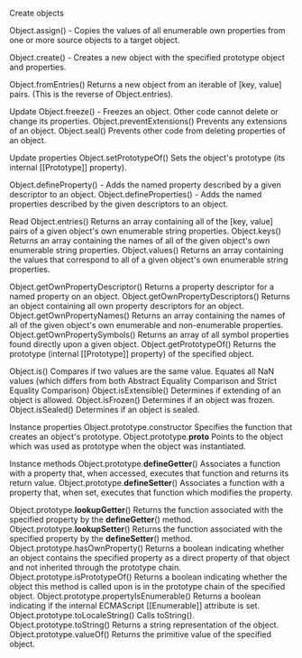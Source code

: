 Create objects

Object.assign()  - Copies the values of all enumerable own properties from one or more source objects to a target object.

Object.create() - Creates a new object with the specified prototype object and properties.

Object.fromEntries()   Returns a new object from an iterable of [key, value] pairs. (This is the reverse of Object.entries).

Update
Object.freeze() - Freezes an object. Other code cannot delete or change its properties.
Object.preventExtensions()   Prevents any extensions of an object.
Object.seal()    Prevents other code from deleting properties of an object.

  Update properties
  Object.setPrototypeOf()     Sets the object's prototype (its internal [[Prototype]] property).
  
  Object.defineProperty() - Adds the named property described by a given descriptor to an object.
  Object.defineProperties() -  Adds the named properties described by the given descriptors to an object.

Read
Object.entries()   Returns an array containing all of the [key, value] pairs of a given object's own enumerable string properties.
Object.keys()         Returns an array containing the names of all of the given object's own enumerable string properties.
Object.values()   Returns an array containing the values that correspond to all of a given object's own enumerable string properties.

Object.getOwnPropertyDescriptor()    Returns a property descriptor for a named property on an object.
Object.getOwnPropertyDescriptors()   Returns an object containing all own property descriptors for an object.
Object.getOwnPropertyNames()   Returns an array containing the names of all of the given object's own enumerable and non-enumerable properties.
Object.getOwnPropertySymbols()    Returns an array of all symbol properties found directly upon a given object.
Object.getPrototypeOf()    Returns the prototype (internal [[Prototype]] property) of the specified object.


Object.is()    Compares if two values are the same value. Equates all NaN values (which differs from both Abstract Equality Comparison and Strict Equality Comparison)
Object.isExtensible()     Determines if extending of an object is allowed.
Object.isFrozen()     Determines if an object was frozen.
Object.isSealed()     Determines if an object is sealed.


Instance properties
Object.prototype.constructor     Specifies the function that creates an object's prototype.
Object.prototype.__proto__        Points to the object which was used as prototype when the object was instantiated.

Instance methods 
Object.prototype.__defineGetter__()     Associates a function with a property that, when accessed, executes that function and returns its return value.
Object.prototype.__defineSetter__()     Associates a function with a property that, when set, executes that function which modifies the property.

Object.prototype.__lookupGetter__()    Returns the function associated with the specified property by the __defineGetter__() method.
Object.prototype.__lookupSetter__()     Returns the function associated with the specified property by the __defineSetter__() method.
Object.prototype.hasOwnProperty()     Returns a boolean indicating whether an object contains the specified property as a direct property of that object and not inherited through the prototype chain.
Object.prototype.isPrototypeOf()      Returns a boolean indicating whether the object this method is called upon is in the prototype chain of the specified object.
Object.prototype.propertyIsEnumerable()    Returns a boolean indicating if the internal ECMAScript [[Enumerable]] attribute is set.
Object.prototype.toLocaleString()      Calls toString().
Object.prototype.toString()    Returns a string representation of the object.
Object.prototype.valueOf()    Returns the primitive value of the specified object.
